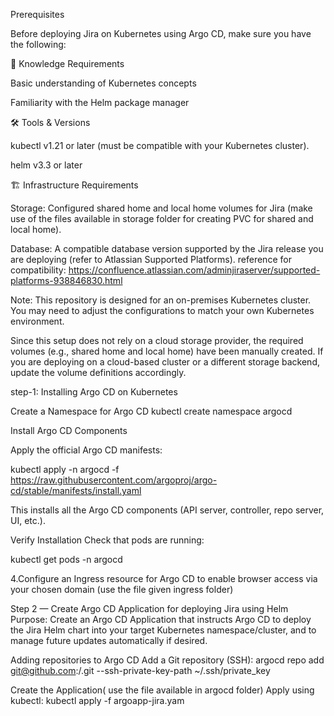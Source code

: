 Prerequisites

Before deploying Jira on Kubernetes using Argo CD, make sure you have the following:

📘 Knowledge Requirements

Basic understanding of Kubernetes concepts

Familiarity with the Helm package manager

🛠️ Tools & Versions

kubectl v1.21 or later (must be compatible with your Kubernetes cluster).

helm v3.3 or later

🏗️ Infrastructure Requirements

Storage: Configured shared home and local home volumes for Jira (make use of the files available in storage folder for creating PVC for shared and local home).

Database: A compatible database version supported by the Jira release you are deploying (refer to Atlassian Supported Platforms). reference for compatibility: https://confluence.atlassian.com/adminjiraserver/supported-platforms-938846830.html

Note: This repository is designed for an on-premises Kubernetes cluster. You may need to adjust the configurations to match your own Kubernetes environment.

Since this setup does not rely on a cloud storage provider, the required volumes (e.g., shared home and local home) have been manually created. If you are deploying on a cloud-based cluster or a different storage backend, update the volume definitions accordingly.

step-1:
Installing Argo CD on Kubernetes

Create a Namespace for Argo CD kubectl create namespace argocd

Install Argo CD Components

Apply the official Argo CD manifests:

kubectl apply -n argocd -f https://raw.githubusercontent.com/argoproj/argo-cd/stable/manifests/install.yaml

This installs all the Argo CD components (API server, controller, repo server, UI, etc.).

Verify Installation
Check that pods are running:

kubectl get pods -n argocd

4.Configure an Ingress resource for Argo CD to enable browser access via your chosen domain (use the file given ingress folder)

Step 2 — Create Argo CD Application for deploying Jira using Helm
Purpose: Create an Argo CD Application that instructs Argo CD to deploy the Jira Helm chart into your target Kubernetes namespace/cluster, and to manage future updates automatically if desired.

Adding repositories to Argo CD Add a Git repository (SSH): 
argocd repo add git@github.com:<your-org>/<your repo>.git --ssh-private-key-path ~/.ssh/private_key

Create the Application( use the file available in argocd folder) 
Apply using kubectl: 
kubectl apply -f argoapp-jira.yam

